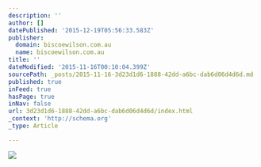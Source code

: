 ```yaml
---
description: ''
author: []
datePublished: '2015-12-19T05:56:33.583Z'
publisher:
  domain: biscoewilson.com.au
  name: biscoewilson.com.au
title: ''
dateModified: '2015-11-16T00:10:04.399Z'
sourcePath: _posts/2015-11-16-3d23d1d6-1888-42dd-a6bc-dab6d06d4d6d.md
published: true
inFeed: true
hasPage: true
inNav: false
url: 3d23d1d6-1888-42dd-a6bc-dab6d06d4d6d/index.html
_context: 'http://schema.org'
_type: Article

---
```

![](http://biscoewilson.com.au/assets/images/m-house/m-house-07.jpg)